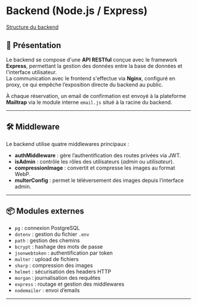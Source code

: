 # Backend (Node.js / Express)

[Structure du backend](structure_backend.md)

## 📌 Présentation

Le backend se compose d'une **API RESTful** conçue avec le framework **Express**, permettant la gestion des données entre la base de données et l'interface utilisateur.  
La communication avec le frontend s'effectue via **Nginx**, configuré en proxy, ce qui empêche l’exposition directe du backend au public.  

À chaque réservation, un email de confirmation est envoyé à la plateforme **Mailtrap** via le module interne `email.js` situé à la racine du backend.

---

## 🛠 Middleware

Le backend utilise quatre middlewares principaux :  

- **authMiddleware** : gère l’authentification des routes privées via JWT.  
- **isAdmin** : contrôle les rôles des utilisateurs (*admin* ou *utilisateur*).  
- **compressionImage** : convertit et compresse les images au format WebP.  
- **multerConfig** : permet le téléversement des images depuis l’interface admin.

---

## 📦 Modules externes

- `pg` : connexion PostgreSQL  
- `dotenv` : gestion du fichier `.env`  
- `path` : gestion des chemins  
- `bcrypt` : hashage des mots de passe  
- `jsonwebtoken` : authentification par token  
- `multer` : upload de fichiers  
- `sharp` : compression des images  
- `helmet` : sécurisation des headers HTTP  
- `morgan` : journalisation des requêtes  
- `express` : routage et gestion des middlewares  
- `nodemailer` : envoi d’emails

---


